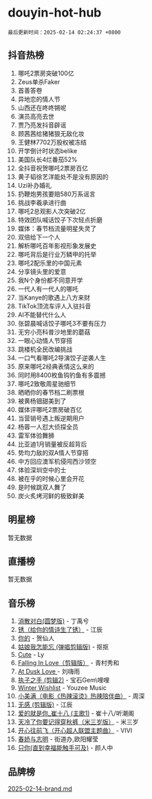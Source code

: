 # douyin-hot-hub

`最后更新时间：2025-02-14 02:24:37 +0800`

## 抖音热榜

1. 哪吒2票房突破100亿
1. Zeus单杀Faker
1. 首善答卷
1. 异地恋的情人节
1. 山西还在咚咚锵呢
1. 演员高亮去世
1. 贾乃亮发抖音辟谣
1. 顾茜茜给猪猪狠无敌化妆
1. 王健林7702万股权被冻结
1. 开学倒计时状态belike
1. 美国队长4烂番茄52%
1. 全抖音祝贺哪吒2票房百亿
1. 黄子韬徐艺洋能处不是没有原因的
1. Uzi补办婚礼
1. 扔鞭炮男孩要赔580万系谣言
1. 挑战李羲承进行曲
1. 哪吒2总观影人次突破2亿
1. 特效团队喊话饺子下次轻点折磨
1. 媒体：春节档流量明星失灵了
1. 双倍给下一个人
1. 解析哪吒百年影视形象发展史
1. 哪吒背后是行业万鳞甲的托举
1. 哪吒2配乐里的中国元素
1. 分享镜头里的爱意
1. 我N个身份都不同意开学
1. 一代人有一代人的哪吒
1. 当Kanye的歌遇上八方来财
1. TikTok顶流车评人入驻抖音
1. AI不能替代什么人
1. 张碧晨喊话饺子哪吒3不要有压力
1. 无穷小亮科普沙地里的蘑菇
1. 一眼心动情人节穿搭
1. 跳楼机全民改编挑战
1. 一口气看哪吒2导演饺子逆袭人生
1. 原来哪吒2经典表情这么来的
1. 同时用8400枚鱼钩钓鱼有多震撼
1. 哪吒2致敬周星驰细节
1. 晒晒你的春节档二刷票根
1. 被黄杨钿甜美到了
1. 媒体评哪吒2票房破百亿
1. 当营销号遇上叛逆期用户
1. 杨蓉一人怼大侦探全员
1. 雷军体验舞狮
1. 比亚迪1月销量被反超背后
1. 势均力敌的双A情人节穿搭
1. 中方回应澳军机侵闯西沙领空
1. 体验深圳空中的士
1. 被在乎的时候心里会开花
1. 是时候跳双人舞了
1. 炭火炙烤河鲜的极致鲜美

## 明星榜

暂无数据

## 直播榜

暂无数据

## 音乐榜

1. [消散对白(圆梦版)](https://sf6-cdn-tos.douyinstatic.com/obj/tos-cn-ve-2774/og4jB5I5IizzoZVAAAzWgBMAsMDWoArfwBOiFs) - 丁禹兮
1. [锈（给你的情诗生了锈）](https://sf5-hl-cdn-tos.douyinstatic.com/obj/tos-cn-ve-2774/o8a1PBtVqIYbPEGK6e5A4egedVMdm3fCIz6bbE) - 江辰
1. [你的](https://sf5-hl-cdn-tos.douyinstatic.com/obj/tos-cn-ve-2774/oYuIeKf42jB7sEV6B2upMdpYAgfrQWj0FeRegh) - 贺仙人
1. [姑娘我怎能忘 (弹唱剪辑版)](https://sf5-hl-cdn-tos.douyinstatic.com/obj/tos-cn-ve-2774/okamwrBGEMz6illuEofAsMV4yzF5tVWbBiA5AI) - 抠抠
1. [Cute](https://sf5-hl-cdn-tos.douyinstatic.com/obj/tos-cn-ve-2774/o4IbIzHWKAAB4wsS5qMBRiiAlEBGTpQRNfFvuo) - Ly
1. [Falling In Love（剪辑版）](https://sf5-hl-cdn-tos.douyinstatic.com/obj/tos-cn-ve-2774/o8ajpA8zzgBPahbBIO8AcKGBLJezFCRd1wfP9f) - 青村秀和
1. [ At Dusk  Love ](https://sf5-hl-cdn-tos.douyinstatic.com/obj/tos-cn-ve-2774/o8CrpCf5CaYgI4ZrtQgMQAFEfuGqNnRSDQAPBc) - 刘嗨雨
1. [执子之手 (剪辑2)](https://sf5-hl-cdn-tos.douyinstatic.com/obj/tos-cn-ve-2774/oUoZLQjCc31XzqsBnBQUNgeKtYPBcgbFDwtfcu) - 宝石Gem\哩哩
1. [Winter Wishlist](https://sf3-cdn-tos.douyinstatic.com/obj/tos-cn-ve-2774/oIIgUOeamCFCVAzxN6MFRLIBlLGpUqQxeeHrLE) - Youzee Music
1. [小美满（电影《热辣滚烫》热辣陪伴曲）](https://sf5-hl-cdn-tos.douyinstatic.com/obj/tos-cn-ve-2774/o0GAn2lSgfZIDUgtevCGDQYnFg4CwnrBaxbTZL) - 周深
1. [无感 (剪辑版)](https://sf5-hl-cdn-tos.douyinstatic.com/obj/tos-cn-ve-2774/o0eIsUzJBDlQaQFC5OFlgbMEZC1TFYBftOBn6p) - 江辰
1. [爱的就是你_崔十八 (主歌1)](https://sf3-cdn-tos.douyinstatic.com/obj/tos-cn-ve-2774/oI5BO5DhFZ6UTcNCnZaOCBLtZ7WIMQGfgnXf5E) - 崔十八/听潮阁
1. [天冷了你要记得穿秋裤（米三岁版）](https://sf5-hl-cdn-tos.douyinstatic.com/obj/tos-cn-ve-2774/oQlIwVIDWiZ6BQilAorS7MA0AgCkQDvcZAdm1) - 米三岁
1. [开心往前飞（开心超人联盟主题曲）](https://sf5-hl-cdn-tos.douyinstatic.com/obj/tos-cn-ve-2774/9d8fb7c82cf1421fb93a9fe925275e0a) - VIVI
1. [春娇与志明](https://sf5-hl-cdn-tos.douyinstatic.com/obj/tos-cn-ve-2774/e530d8fceb7044b39707d7f9ff54add1) - 街道办,欧阳耀莹
1. [只你(直到幸福能触手可及)](https://sf5-hl-cdn-tos.douyinstatic.com/obj/tos-cn-ve-2774/o0lBkRDzFTeaVSUz3ZZSCBVtZ5DIMQGfgmEAuE) - 颜人中

## 品牌榜

[2025-02-14-brand.md](2025-02-14-brand.md)
